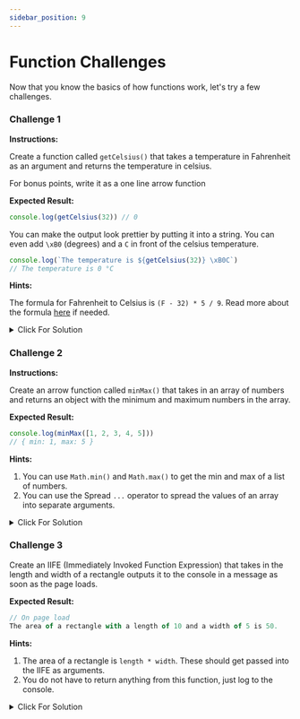 ```yaml
---
sidebar_position: 9
---
```


# Function Challenges

Now that you know the basics of how functions work, let's try a few challenges.

### Challenge 1

**Instructions:**

Create a function called `getCelsius()` that takes a temperature in Fahrenheit as an argument and returns the temperature in celsius.

For bonus points, write it as a one line arrow function

**Expected Result:**

```js
console.log(getCelsius(32)) // 0
```

You can make the output look prettier by putting it into a string. You can even add `\xB0` (degrees) and a `C` in front of the celsius temperature.

```js
console.log(`The temperature is ${getCelsius(32)} \xB0C`)
// The temperature is 0 °C
```

**Hints:**

The formula for Fahrenheit to Celsius is `(F - 32) * 5 / 9`. Read more about the formula [here](https://www.cuemath.com/fahrenheit-to-celsius-formula/) if needed.

<details>
  <summary>Click For Solution</summary>

```js
const getCelsius = (fahrenheit) => {
  const celsius = ((fahrenheit - 32) * 5) / 9
  return Math.round(celsius)
}

console.log(`The temperature is ${getCelsius(32)} \xB0C`) // The temperature is 0 °C
```

</details>

### Challenge 2

**Instructions:**

Create an arrow function called `minMax()` that takes in an array of numbers and returns an object with the minimum and maximum numbers in the array.

**Expected Result:**

```js
console.log(minMax([1, 2, 3, 4, 5]))
// { min: 1, max: 5 }
```

**Hints:**

1.  You can use `Math.min()` and `Math.max()` to get the min and max of a list of numbers.
2.  You can use the Spread `...` operator to spread the values of an array into separate arguments.

<details>

  <summary>Click For Solution</summary>

```js
function minMax(arr) {
  const min = Math.min(...arr)
  const max = Math.max(...arr)

  return {
    min,
    max,
  }
}

console.log(minMax([55, 32, 43, 54, 65, 76, 87, 98, 109]))
// { min: 32, max: 109 }
```

</details>

### Challenge 3

Create an IIFE (Immediately Invoked Function Expression) that takes in the length and width of a rectangle outputs it to the console in a message as soon as the page loads.

**Expected Result:**

```js
// On page load
The area of a rectangle with a length of 10 and a width of 5 is 50.
```

**Hints:**

1.  The area of a rectangle is `length * width`. These should get passed into the IIFE as arguments.
2.  You do not have to return anything from this function, just log to the console.

<details>

  <summary>Click For Solution</summary>

```js
;((length, width) => {
  const area = length * width

  const output = `The area of a rectangle with a length of ${length} and a width of ${width} is ${area}.`

  console.log(output)
})(10, 5)
```

</details>
